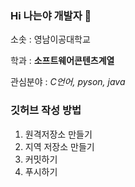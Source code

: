 ### Hi 나는야 개발자 👋

소솟 : 영남이공대학교

학과 : **소프트웨어콘텐츠계열**

관심분야 : *C언어, pyson, java*

### 깃허브 작성 방법
1. 원격저장소 만들기
2. 지역 저장소 만들기
3. 커밋하기
4. 푸시하기

<!--
**YeonDol/YeonDol** is a ✨ _special_ ✨ repository because its `README.md` (this file) appears on your GitHub profile.

Here are some ideas to get you started:

- 🔭 I’m currently working on ...
- 🌱 I’m currently learning ...
- 👯 I’m looking to collaborate on ...
- 🤔 I’m looking for help with ...
- 💬 Ask me about ...
- 📫 How to reach me: ...
- 😄 Pronouns: ...
- ⚡ Fun fact: ...
-->
